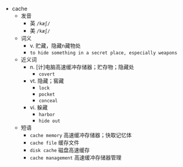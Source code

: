 - cache
  - 发音
    - 英 `/kæʃ/`
    - 美 `/kæʃ/`
  - 词义
    - v. 贮藏，隐藏n藏物处
    - `to hide something in a secret place, especially weapons`
  - 近义词
    - n. [计]电脑高速缓冲存储器；贮存物；隐藏处
      - `covert`
    - vt. 隐藏；窖藏
      - `lock`
      - `pocket`
      - `conceal`
    - vi. 躲藏
      - `harbor`
      - `hide out`
  - 短语
    - `cache memory` 高速缓冲存储器；快取记忆体 
    - `cache file` 缓存文件 
    - `disk cache` 磁盘高速缓存 
    - `cache management` 高速缓冲存储器管理 
